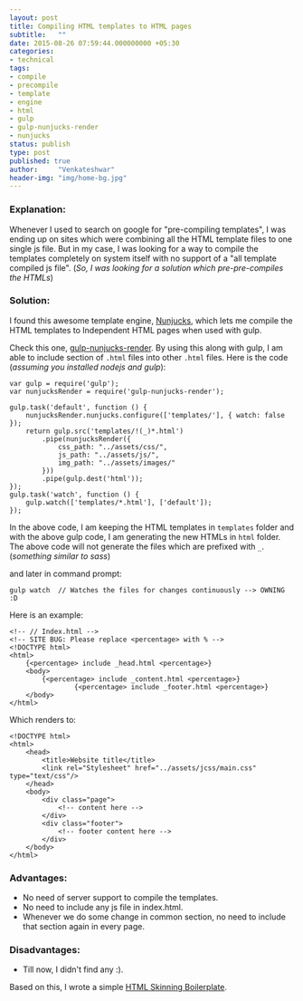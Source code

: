 ```yaml
---
layout: post
title: Compiling HTML templates to HTML pages
subtitle:   ""
date: 2015-08-26 07:59:44.000000000 +05:30
categories:
- technical
tags:
- compile
- precompile
- template
- engine
- html
- gulp
- gulp-nunjucks-render
- nunjucks
status: publish
type: post
published: true
author:     "Venkateshwar"
header-img: "img/home-bg.jpg"
---
```


### Explanation:
Whenever I used to search on google for "pre-compiling templates", I was ending up on sites which were combining all the HTML template files to one single js file. But in my case, I was looking for a way to compile the templates completely on system itself with no support of a "all template compiled js file". (_So, I was looking for a solution which pre-pre-compiles the HTMLs_)

### Solution:
I found this awesome template engine, [Nunjucks][1], which lets me compile the HTML templates to Independent HTML pages when used with gulp. 

Check this one, [gulp-nunjucks-render](https://github.com/carlosl/gulp-nunjucks-render). By using this along with gulp, I am able to include section of `.html` files into other `.html` files. Here is the code (_assuming you installed nodejs and gulp_):

	var gulp = require('gulp');
	var nunjucksRender = require('gulp-nunjucks-render');

	gulp.task('default', function () {
	    nunjucksRender.nunjucks.configure(['templates/'], { watch: false });
	    return gulp.src('templates/!(_)*.html')
	        .pipe(nunjucksRender({
	        	css_path: "../assets/css/",
	        	js_path: "../assets/js/",
	        	img_path: "../assets/images/"
	        }))
	        .pipe(gulp.dest('html'));
	});
	gulp.task('watch', function () {
	    gulp.watch(['templates/*.html'], ['default']);
	});

In the above code, I am keeping the HTML templates in `templates` folder and with the above gulp code, I am generating the new HTMLs in `html` folder. The above code will not generate the files which are prefixed with `_`. (_something similar to sass_)

and later in command prompt:

    gulp watch  // Watches the files for changes continuously --> OWNING :D

Here is an example:

    <!-- // Index.html -->
    <!-- SITE BUG: Please replace <percentage> with % -->
	<!DOCTYPE html>
	<html>
		{<percentage> include _head.html <percentage>}
		<body>
			{<percentage> include _content.html <percentage>}
            		{<percentage> include _footer.html <percentage>}
		</body>
	</html>

Which renders to:

	<!DOCTYPE html>
	<html>
	    <head>
		    <title>Website title</title>
		    <link rel="Stylesheet" href="../assets/jcss/main.css" type="text/css"/>
	    </head>
		<body>
			<div class="page">
				<!-- content here -->
			</div>
            <div class="footer">
                <!-- footer content here -->
            </div>
		</body>
	</html>

### Advantages:
- No need of server support to compile the templates.
- No need to include any js file in index.html.
- Whenever we do some change in common section, no need to include that section again in every page.

### Disadvantages:
- Till now, I didn't find any :).

Based on this, I wrote a simple [HTML Skinning Boilerplate](https://github.com/kamlekar/HTML-Skinning-Boilerplate).

  [1]: http://mozilla.github.io/nunjucks/
